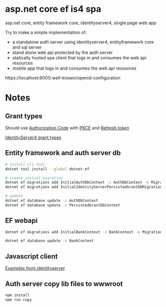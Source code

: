 # asp.net core ef is4 spa
asp.net core, entity framework core, identityserver4, single page web app  

Try to make a simple implementation of: 
- a standalone auth server using identityserver4, entityframework core and sql server
- stand alone web api protected by the auth server
- statically hosted spa client that logs in and consumes the web api resources
- mobile app that logs in and consumes the web api resources


https://localhost:6001/.well-known/openid-configuration

# Notes

## Grant types
Should use [Authorization Code](https://oauth.net/2/grant-types/authorization-code/) with [PKCE](https://oauth.net/2/pkce/) and [Refresh token](https://oauth.net/2/grant-types/refresh-token/)

[IdentityServer4 grant types](http://docs.identityserver.io/en/latest/topics/grant_types.html)


## Entity framework and auth server db
```sh
# install cli tool
dotnet tool install --global dotnet-ef

# create initial migration
dotnet ef migrations add InitialAuthDbContext -c AuthDbContext -o Migrations/AuthDb
dotnet ef migrations add InitialIdentityServerPersistedGrantDbMigration -c PersistedGrantDbContext -o Migrations/PersistedGrantDb

# update
dotnet ef database update -c AuthDbContext
dotnet ef database update -c PersistedGrantDbContext
```

## EF webapi
```sh
dotnet ef migrations add InitialBankContext -c BankContext -o Migrations/BankDb

dotnet ef database update -c BankContext
```

## Javascript client
[Examples from identityserver](http://docs.identityserver.io/en/latest/quickstarts/4_javascript_client.html)


## Auth server copy lib files to wwwroot
```sh
npm install
npm run copy
```